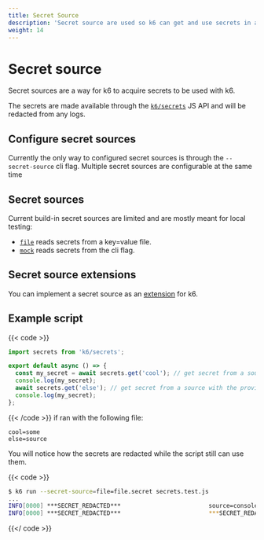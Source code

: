 ```yaml
---
title: Secret Source
description: 'Secret source are used so k6 can get and use secrets in a secure way'
weight: 14
---
```


# Secret source

Secret sources are a way for k6 to acquire secrets to be used with k6.

The secrets are made available through the [`k6/secrets`](https://grafana.com/docs/k6/<K6_VERSION>/javascript-api/k6-secrets) JS API and will be redacted from any logs.

## Configure secret sources

Currently the only way to configured secret sources is through the `--secret-source` cli flag. Multiple secret sources are configurable at the same time

## Secret sources

Current build-in secret sources are limited and are mostly meant for local testing:

- [`file`](https://grafana.com/docs/k6/<K6_VERSION>/using-k6/secret-source/file) reads secrets from a key=value file.
- [`mock`](https://grafana.com/docs/k6/<K6_VERSION>/using-k6/secret-source/mock) reads secrets from the cli flag.

## Secret source extensions

You can implement a secret source as an [extension](https://grafana.com/docs/k6/<K6_VERSION>/extensions/) for k6.

## Example script

{{< code >}}

<!-- md-k6:skip -->

```javascript
import secrets from 'k6/secrets';

export default async () => {
  const my_secret = await secrets.get('cool'); // get secret from a source with the provided identifier
  console.log(my_secret);
  await secrets.get('else'); // get secret from a source with the provided identifier
  console.log(my_secret);
};
```

{{< /code >}}
if ran with the following file:

```
cool=some
else=source
```

You will notice how the secrets are redacted while the script still can use them.

{{< code >}}

```bash
$ k6 run --secret-source=file=file.secret secrets.test.js
...
INFO[0000] ***SECRET_REDACTED***                         source=console
INFO[0000] ***SECRET_REDACTED***                         ***SECRET_REDACTED***=console
```

{{</ code >}}
